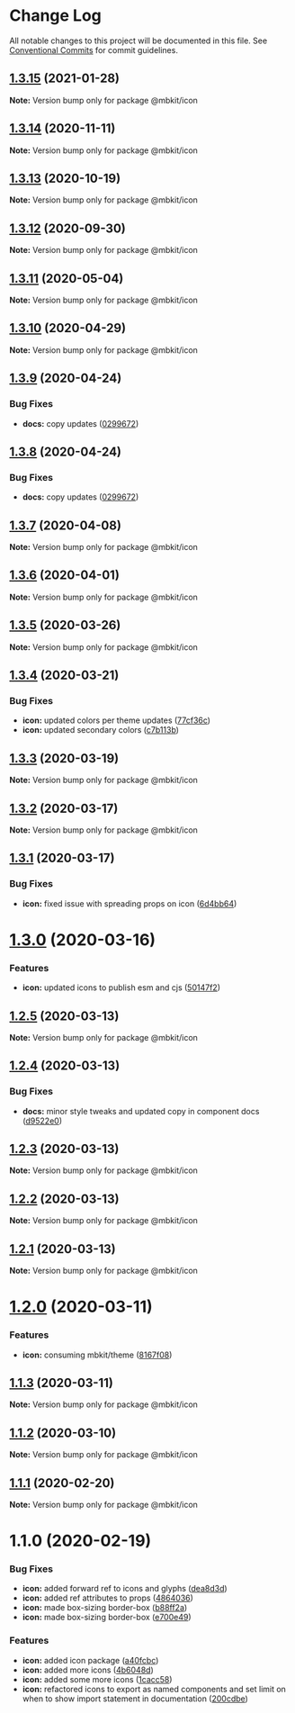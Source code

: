 # Change Log

All notable changes to this project will be documented in this file.
See [Conventional Commits](https://conventionalcommits.org) for commit guidelines.

## [1.3.15](https://github.com/mindbody/mbkit/compare/@mbkit/icon@1.3.14...@mbkit/icon@1.3.15) (2021-01-28)

**Note:** Version bump only for package @mbkit/icon





## [1.3.14](https://github.com/mindbody/mbkit/compare/@mbkit/icon@1.3.13...@mbkit/icon@1.3.14) (2020-11-11)

**Note:** Version bump only for package @mbkit/icon





## [1.3.13](https://github.com/mindbody/mbkit/compare/@mbkit/icon@1.3.13...@mbkit/icon@1.3.13) (2020-10-19)

**Note:** Version bump only for package @mbkit/icon





## [1.3.12](https://github.com/mindbody/mbkit/compare/@mbkit/icon@1.3.11...@mbkit/icon@1.3.12) (2020-09-30)

**Note:** Version bump only for package @mbkit/icon





## [1.3.11](https://github.com/mindbody/design-system/compare/@mbkit/icon@1.3.10...@mbkit/icon@1.3.11) (2020-05-04)

**Note:** Version bump only for package @mbkit/icon





## [1.3.10](https://github.com/mindbody/design-system/compare/@mbkit/icon@1.3.9...@mbkit/icon@1.3.10) (2020-04-29)

**Note:** Version bump only for package @mbkit/icon





## [1.3.9](https://github.com/mindbody/design-system/compare/@mbkit/icon@1.3.7...@mbkit/icon@1.3.9) (2020-04-24)


### Bug Fixes

* **docs:** copy updates ([0299672](https://github.com/mindbody/design-system/commit/0299672dbcd744c71c9a53cd90bec41e2eb01ddc))





## [1.3.8](https://github.com/mindbody/design-system/compare/@mbkit/icon@1.3.7...@mbkit/icon@1.3.8) (2020-04-24)


### Bug Fixes

* **docs:** copy updates ([0299672](https://github.com/mindbody/design-system/commit/0299672dbcd744c71c9a53cd90bec41e2eb01ddc))





## [1.3.7](https://github.com/mindbody/mbkit/compare/@mbkit/icon@1.3.6...@mbkit/icon@1.3.7) (2020-04-08)

**Note:** Version bump only for package @mbkit/icon





## [1.3.6](https://github.com/mindbody/design-system/compare/@mbkit/icon@1.3.5...@mbkit/icon@1.3.6) (2020-04-01)

**Note:** Version bump only for package @mbkit/icon





## [1.3.5](https://github.com/mindbody/design-system/compare/@mbkit/icon@1.3.4...@mbkit/icon@1.3.5) (2020-03-26)

**Note:** Version bump only for package @mbkit/icon





## [1.3.4](https://github.com/mindbody/design-system/compare/@mbkit/icon@1.3.3...@mbkit/icon@1.3.4) (2020-03-21)


### Bug Fixes

* **icon:** updated colors per theme updates ([77cf36c](https://github.com/mindbody/design-system/commit/77cf36caac96cef067061de1bcbf035e4d6cd56c))
* **icon:** updated secondary colors ([c7b113b](https://github.com/mindbody/design-system/commit/c7b113b6e00c1eefe7f6a17f103d33e64d72f1f6))





## [1.3.3](https://github.com/mindbody/design-system/compare/@mbkit/icon@1.3.2...@mbkit/icon@1.3.3) (2020-03-19)

**Note:** Version bump only for package @mbkit/icon





## [1.3.2](https://github.com/mindbody/mbkit/compare/@mbkit/icon@1.3.1...@mbkit/icon@1.3.2) (2020-03-17)

**Note:** Version bump only for package @mbkit/icon





## [1.3.1](https://github.com/mindbody/design-system/compare/@mbkit/icon@1.3.0...@mbkit/icon@1.3.1) (2020-03-17)


### Bug Fixes

* **icon:** fixed issue with spreading props on icon ([6d4bb64](https://github.com/mindbody/design-system/commit/6d4bb648b8eb197ef6f2be2c33d010a51b44d256))





# [1.3.0](https://github.com/mindbody/design-system/compare/@mbkit/icon@1.2.5...@mbkit/icon@1.3.0) (2020-03-16)


### Features

* **icon:** updated icons to publish esm and cjs ([50147f2](https://github.com/mindbody/design-system/commit/50147f2124b954ef289c575f6350b09fd3e6ddbc))





## [1.2.5](https://github.com/mindbody/design-system/compare/@mbkit/icon@1.2.4...@mbkit/icon@1.2.5) (2020-03-13)

**Note:** Version bump only for package @mbkit/icon





## [1.2.4](https://github.com/mindbody/design-system/compare/@mbkit/icon@1.2.3...@mbkit/icon@1.2.4) (2020-03-13)


### Bug Fixes

* **docs:** minor style tweaks and updated copy in component docs ([d9522e0](https://github.com/mindbody/design-system/commit/d9522e0f1470800e3103793208e24a84739a5888))





## [1.2.3](https://github.com/mindbody/design-system/compare/@mbkit/icon@1.2.2...@mbkit/icon@1.2.3) (2020-03-13)

**Note:** Version bump only for package @mbkit/icon





## [1.2.2](https://github.com/mindbody/design-system/compare/@mbkit/icon@1.2.1...@mbkit/icon@1.2.2) (2020-03-13)

**Note:** Version bump only for package @mbkit/icon





## [1.2.1](https://github.com/mindbody/design-system/compare/@mbkit/icon@1.2.0...@mbkit/icon@1.2.1) (2020-03-13)

**Note:** Version bump only for package @mbkit/icon





# [1.2.0](https://github.com/mindbody/design-system/compare/@mbkit/icon@1.1.3...@mbkit/icon@1.2.0) (2020-03-11)


### Features

* **icon:** consuming mbkit/theme ([8167f08](https://github.com/mindbody/design-system/commit/8167f0873c93ce5814fbf0f230ead4057d2359ea))





## [1.1.3](https://github.com/mindbody/design-system/compare/@mbkit/icon@1.1.2...@mbkit/icon@1.1.3) (2020-03-11)

**Note:** Version bump only for package @mbkit/icon





## [1.1.2](https://github.com/mindbody/design-system/compare/@mbkit/icon@1.1.1...@mbkit/icon@1.1.2) (2020-03-10)

**Note:** Version bump only for package @mbkit/icon





## [1.1.1](https://github.com/mindbody/design-system/compare/@mbkit/icon@1.1.0...@mbkit/icon@1.1.1) (2020-02-20)

**Note:** Version bump only for package @mbkit/icon





# 1.1.0 (2020-02-19)


### Bug Fixes

* **icon:** added forward ref to icons and glyphs ([dea8d3d](https://github.com/mindbody/design-system/commit/dea8d3d7736413a29664e52f1489cda50268ba05))
* **icon:** added ref attributes to props ([4864036](https://github.com/mindbody/design-system/commit/486403680522e9b9fcfab31e266c929865121871))
* **icon:** made box-sizing border-box ([b88ff2a](https://github.com/mindbody/design-system/commit/b88ff2ab49ed49587df064c71c8600995ae1d2b5))
* **icon:** made box-sizing border-box ([e700e49](https://github.com/mindbody/design-system/commit/e700e49134ecf59c7e9cd11db45c4a3cbdcecf46))


### Features

* **icon:** added icon package ([a40fcbc](https://github.com/mindbody/design-system/commit/a40fcbceeb9f8b1ff20efd62f30f04b16b8dd2b4))
* **icon:** added more icons ([4b6048d](https://github.com/mindbody/design-system/commit/4b6048d109d621accd47c288528068187c7fac82))
* **icon:** added some more icons ([1cacc58](https://github.com/mindbody/design-system/commit/1cacc585d7a5b8b724be74035bc94ff70a83f079))
* **icon:** refactored icons to export as named components and set limit on when to show import statement in documentation ([200cdbe](https://github.com/mindbody/design-system/commit/200cdbe471436dc5c10bd76061780e0a1fa88bc6))
